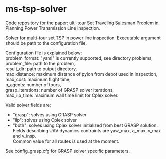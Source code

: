 # ms-tsp-solver

Code repository for the paper:
ulti-tour Set Traveling Salesman Problem in Planning Power Transmission Line Inspection.

Solver for multi-tour set TSP in power line inspection.
Executable argument should be path to the configuration file.

Configuration file is explained below:\
problem_format: "yaml" is currently supported, see directory problems,\
problem_file: path to the problem,\
result_dir: path to output directory,\
max_distance: maximum distance of pylon from depot used in inspection,\
max_cost: maximum flight time,\
n_agents: number of tours,\
grasp_iterations: number of GRASP solver iterations,\
max_ilp_time: maximum wall time limit for Cplex solver.

Valid solver fields are:
  * "grasp": solves using GRASP solver
  * "ilp": solves using Cplex solver
  * "both": solves using Cplex solver initialized from best GRASP solution.\
Fields describing UAV dynamics contraints are yaw_max, a_max, v_max and v_insp.\
Common value for all routes is used at the moment.

See config_grasp.cfg for GRASP solver specific parameters.
